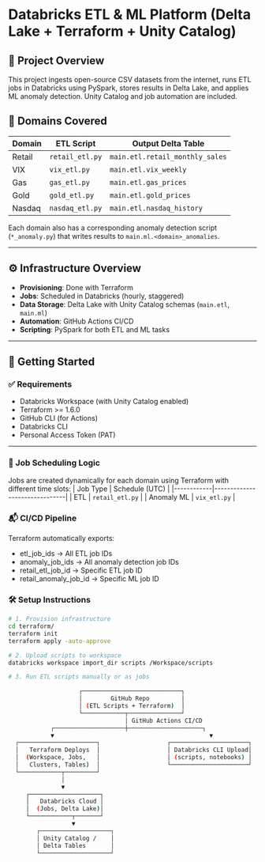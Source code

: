 # Databricks ETL & ML Platform (Delta Lake + Terraform + Unity Catalog)

## 🧩 Project Overview

This project ingests open-source CSV datasets from the internet, runs ETL jobs in Databricks using PySpark, stores results in Delta Lake, and applies ML anomaly detection. Unity Catalog and job automation are included.

## 📁 Domains Covered

| Domain     | ETL Script                    | Output Delta Table                  |
|------------|-------------------------------|--------------------------------------|
| Retail     | `retail_etl.py`               | `main.etl.retail_monthly_sales`      |
| VIX        | `vix_etl.py`                  | `main.etl.vix_weekly`                |
| Gas        | `gas_etl.py`                  | `main.etl.gas_prices`                |
| Gold       | `gold_etl.py`                 | `main.etl.gold_prices`               |
| Nasdaq     | `nasdaq_etl.py`               | `main.etl.nasdaq_history`            |

Each domain also has a corresponding anomaly detection script (`*_anomaly.py`) that writes results to `main.ml.<domain>_anomalies`.

---

## ⚙️ Infrastructure Overview

- **Provisioning**: Done with Terraform
- **Jobs**: Scheduled in Databricks (hourly, staggered)
- **Data Storage**: Delta Lake with Unity Catalog schemas (`main.etl`, `main.ml`)
- **Automation**: GitHub Actions CI/CD
- **Scripting**: PySpark for both ETL and ML tasks

---

## 🚀 Getting Started

### ✅ Requirements

- Databricks Workspace (with Unity Catalog enabled)
- Terraform >= 1.6.0
- GitHub CLI (for Actions)
- Databricks CLI
- Personal Access Token (PAT)

---

### 🧪 Job Scheduling Logic

Jobs are created dynamically for each domain using Terraform with different time slots:
    | Job Type     | Schedule (UTC)                    |
    |------------|-------------------------------|
    | ETL     | `retail_etl.py`               |
    | Anomaly ML        | `vix_etl.py`                  |

### 📬 CI/CD Pipeline

Terraform automatically exports:

- etl_job_ids → All ETL job IDs
- anomaly_job_ids → All anomaly detection job IDs
- retail_etl_job_id → Specific ETL job ID
- retail_anomaly_job_id → Specific ML job ID

### 🛠 Setup Instructions

```bash
# 1. Provision infrastructure
cd terraform/
terraform init
terraform apply -auto-approve

# 2. Upload scripts to workspace
databricks workspace import_dir scripts /Workspace/scripts

# 3. Run ETL scripts manually or as jobs

                    ┌────────────────────────────┐
                    │        GitHub Repo         │
                    │ (ETL Scripts + Terraform)  │
                    └────────────┬───────────────┘
                                 │ GitHub Actions CI/CD
            ┌────────────────────┼─────────────────────┐
            ▼                                            ▼
  ┌──────────────────────┐                   ┌──────────────────────┐
  │   Terraform Deploys  │                   │ Databricks CLI Upload│
  │  (Workspace, Jobs,   │                   │ (scripts, notebooks) │
  │   Clusters, Tables)  │                   └──────────────────────┘
  └────────────┬─────────┘
               │
               ▼
     ┌────────────────────┐
     │   Databricks Cloud │
     │  (Jobs, Delta Lake)│
     └────────────┬───────┘
                  ▼
        ┌────────────────────┐
        │ Unity Catalog /    │
        │ Delta Tables       │
        └────────────────────┘




